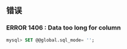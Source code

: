 ## 错误

### ERROR 1406 : Data too long for column

```sql
mysql> SET @@global.sql_mode= '';
```





